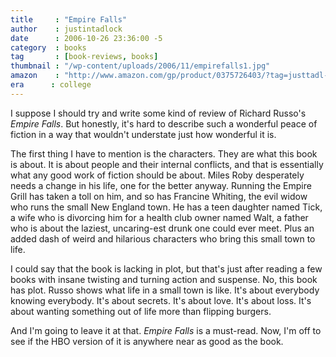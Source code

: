 ```yaml
---
title     : "Empire Falls"
author    : justintadlock
date      : 2006-10-26 23:36:00 -5
category  : books
tag       : [book-reviews, books]
thumbnail : "/wp-content/uploads/2006/11/empirefalls1.jpg"
amazon    : "http://www.amazon.com/gp/product/0375726403/?tag=justtadl-20"
era      : college
---
```


I suppose I should try and write some kind of review of Richard Russo's <em> Empire Falls</em>.  But honestly, it's hard to describe such a wonderful peace of fiction in a way that wouldn't understate just how wonderful it is.

The first thing I have to mention is the characters.  They are what this book is about.  It is about people and their internal conflicts, and that is essentially what any good work of fiction should be about.  Miles Roby desperately needs a change in his life, one for the better anyway.  Running the Empire Grill has taken a toll on him, and so has Francine Whiting, the evil widow who runs the small New England town.  He has a teen daughter named Tick, a wife who is divorcing him for a health club owner named Walt, a father who is about the laziest, uncaring-est drunk one could ever meet.  Plus an added dash of weird and hilarious characters who bring this small town to life.

I could say that the book is lacking in plot, but that's just after reading a few books with insane twisting and turning action and suspense.  No, this book has plot.  Russo shows what life in a small town is like.  It's about everybody knowing everybody.  It's about secrets.  It's about love.  It's about loss.  It's about wanting something out of life more than flipping burgers.

And I'm going to leave it at that.  <em> Empire Falls</em> is a must-read.  Now, I'm off to see if the HBO version of it is anywhere near as good as the book.
